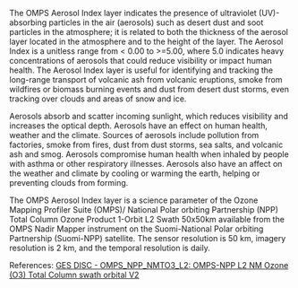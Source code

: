 The OMPS Aerosol Index layer indicates the presence of ultraviolet (UV)-absorbing particles in the air (aerosols) such as desert dust and soot particles in the atmosphere; it is related to both the thickness of the aerosol layer located in the atmosphere and to the height of the layer. The Aerosol Index is a unitless range from < 0.00 to >=5.00, where 5.0 indicates heavy concentrations of aerosols that could reduce visibility or impact human health. The Aerosol Index layer is useful for identifying and tracking the long-range transport of volcanic ash from volcanic eruptions, smoke from wildfires or biomass burning events and dust from desert dust storms, even tracking over clouds and areas of snow and ice.

Aerosols absorb and scatter incoming sunlight, which reduces visibility and increases the optical depth. Aerosols have an effect on human health, weather and the climate. Sources of aerosols include pollution from factories, smoke from fires, dust from dust storms, sea salts, and volcanic ash and smog. Aerosols compromise human health when inhaled by people with asthma or other respiratory illnesses. Aerosols also have an affect on the weather and climate by cooling or warming the earth, helping or preventing clouds from forming.

The OMPS Aerosol Index layer is a science parameter of the Ozone Mapping Profiler Suite (OMPS)/ National Polar orbiting Partnership (NPP) Total Column Ozone Product 1-Orbit L2 Swath 50x50km available from the OMPS Nadir Mapper instrument on the Suomi-National Polar orbiting Partnership (Suomi-NPP) satellite. The sensor resolution is 50 km, imagery resolution is 2 km, and the temporal resolution is daily.

References: [GES DISC - OMPS_NPP_NMTO3_L2: OMPS-NPP L2 NM Ozone (O3) Total Column swath orbital V2](https://disc.gsfc.nasa.gov/datasets/OMPS_NPP_NMTO3_L2_2/summary)
